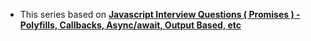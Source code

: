 - This series based on [**Javascript Interview Questions ( Promises ) - Polyfills, Callbacks, Async/await, Output Based, etc**](https://www.youtube.com/watch?v=HaJdoFp2OEc)
